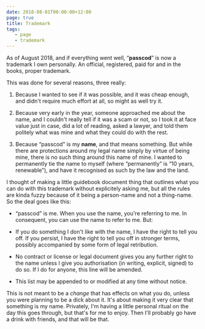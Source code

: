 ```yaml
---
date: 2018-08-01T00:00:00+12:00
page: true
title: Trademark
tags:
   - page
   - trademark
---
```


As of August 2018, and if everything went well, “**passcod**” is now a
trademark I own personally. An official, registered, paid for and in the books,
proper trademark.


This was done for several reasons, three really:

1. Because I wanted to see if it was possible, and it was cheap enough, and
   didn't require much effort at all, so might as well try it.

2. Because very early in the year, someone approached me about the name, and I
   couldn't really tell if it was a scam or not, so I took it at face value
   just in case, did a lot of reading, asked a lawyer, and told them politely
   what was mine and what they could do with the rest.

3. Because “passcod” is my **name**, and that means something. But while there
   are protections around my legal name simply by virtue of being mine, there
   is no such thing around this name of mine. I wanted to permanently tie the
   name to myself (where “permanently” is “10 years, renewable”), and have it
   recognised as such by the law and the land.


I thought of making a little guidebook document thing that outlines what you
can do with this trademark without explicitely asking me, but all the rules are
kinda fuzzy because of it being a person-name and not a thing-name. So the deal
goes like this:

 - “passcod” is me. When you use the name, you're referring to me. In
   consequent, you can use the name to refer to me. But:

 - If you do something I don't like with the name, I have the right to tell you
   off. If you persist, I have the right to tell you off in stronger terms,
   possibly accompanied by some form of legal retribution.

 - No contract or license or legal document gives you any further right to the
   name unless I give you authorisation (in writing, explicit, signed) to do
   so. If I do for anyone, this line will be amended.

 - This list may be appended to or modified at any time without notice.


This is not meant to be a _change_ that has effects on what you do, unless you
were planning to be a dick about it. It's about making it very clear that
something is my name. Privately, I'm having a little personal ritual on the day
this goes through, but that's for me to enjoy. Then I'll probably go have a
drink with friends, and that will be that.
